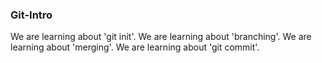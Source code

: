 ### Git-Intro
We are learning about 'git init'.
We are learning about 'branching'.
We are learning about 'merging'.
We are learning about 'git commit'.